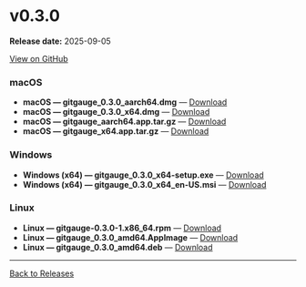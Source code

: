 # v0.3.0

**Release date:** 2025-09-05

[View on GitHub](https://github.com/Monash-FIT3170/2025W1-Commitment/releases/tag/v0.3.0)

### macOS

- **macOS — gitgauge_0.3.0_aarch64.dmg** — [Download](https://github.com/Monash-FIT3170/2025W1-Commitment/releases/download/v0.3.0/gitgauge_0.3.0_aarch64.dmg)
- **macOS — gitgauge_0.3.0_x64.dmg** — [Download](https://github.com/Monash-FIT3170/2025W1-Commitment/releases/download/v0.3.0/gitgauge_0.3.0_x64.dmg)
- **macOS — gitgauge_aarch64.app.tar.gz** — [Download](https://github.com/Monash-FIT3170/2025W1-Commitment/releases/download/v0.3.0/gitgauge_aarch64.app.tar.gz)
- **macOS — gitgauge_x64.app.tar.gz** — [Download](https://github.com/Monash-FIT3170/2025W1-Commitment/releases/download/v0.3.0/gitgauge_x64.app.tar.gz)

### Windows

- **Windows (x64) — gitgauge_0.3.0_x64-setup.exe** — [Download](https://github.com/Monash-FIT3170/2025W1-Commitment/releases/download/v0.3.0/gitgauge_0.3.0_x64-setup.exe)
- **Windows (x64) — gitgauge_0.3.0_x64_en-US.msi** — [Download](https://github.com/Monash-FIT3170/2025W1-Commitment/releases/download/v0.3.0/gitgauge_0.3.0_x64_en-US.msi)

### Linux

- **Linux — gitgauge-0.3.0-1.x86_64.rpm** — [Download](https://github.com/Monash-FIT3170/2025W1-Commitment/releases/download/v0.3.0/gitgauge-0.3.0-1.x86_64.rpm)
- **Linux — gitgauge_0.3.0_amd64.AppImage** — [Download](https://github.com/Monash-FIT3170/2025W1-Commitment/releases/download/v0.3.0/gitgauge_0.3.0_amd64.AppImage)
- **Linux — gitgauge_0.3.0_amd64.deb** — [Download](https://github.com/Monash-FIT3170/2025W1-Commitment/releases/download/v0.3.0/gitgauge_0.3.0_amd64.deb)

---
[Back to Releases](./index.md)
